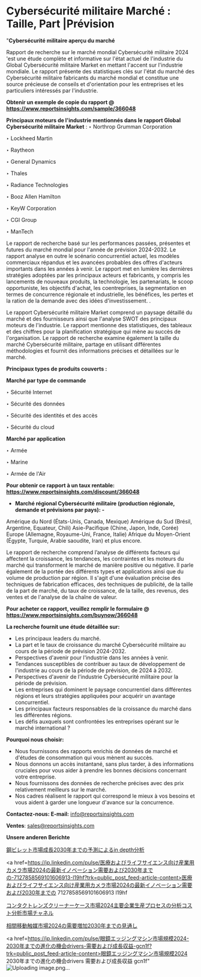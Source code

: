 # Cybersécurité militaire Marché : Taille, Part |Prévision

"<strong>Cybersécurité militaire aperçu du marché</strong>

Rapport de recherche sur le marché mondial Cybersécurité militaire 2024 'est une étude complète et informative sur l'état actuel de l'industrie du Global Cybersécurité militaire Market en mettant l'accent sur l'industrie mondiale. Le rapport présente des statistiques clés sur l'état du marché des Cybersécurité militaire fabricants du marché mondial et constitue une source précieuse de conseils et d'orientation pour les entreprises et les particuliers intéressés par l'industrie.

<strong>Obtenir un exemple de copie du rapport @ <a href=https://www.reportsinsights.com/sample/366048>https://www.reportsinsights.com/sample/366048</a></strong>

<strong>Principaux moteurs de l'industrie mentionnés dans le rapport Global Cybersécurité militaire Market</strong> :
‣ Northrop Grumman Corporation

‣ Lockheed Martin

‣ Raytheon

‣ General Dynamics

‣ Thales

‣ Radiance Technologies

‣ Booz Allen Hamilton

‣ KeyW Corporation

‣ CGI Group

‣ ManTech

Le rapport de recherche basé sur les performances passées, présentes et futures du marché mondial pour l'année de prévision 2024-2032. Le rapport analyse en outre le scénario concurrentiel actuel, les modèles commerciaux répandus et les avancées probables des offres d'acteurs importants dans les années à venir. Le rapport met en lumière les dernières stratégies adoptées par les principaux acteurs et fabricants, y compris les lancements de nouveaux produits, la technologie, les partenariats, le scoop opportuniste, les objectifs d'achat, les coentreprises, la segmentation en termes de concurrence régionale et industrielle, les bénéfices, les pertes et la ration de la demande avec des idées d'investissement. .

Le rapport Cybersécurité militaire Market comprend un paysage détaillé du marché et des fournisseurs ainsi que l'analyse SWOT des principaux moteurs de l'industrie. Le rapport mentionne des statistiques, des tableaux et des chiffres pour la planification stratégique qui mène au succès de l'organisation. Le rapport de recherche examine également la taille du marché Cybersécurité militaire, partage en utilisant différentes méthodologies et fournit des informations précises et détaillées sur le marché.

<strong>Principaux types de produits couverts :</strong>

<strong>Marché par type de commande</strong>

‣ Sécurité Internet

‣ Sécurité des données

‣ Sécurité des identités et des accès

‣ Sécurité du cloud

<strong>Marché par application</strong>

‣ Armée

‣ Marine

‣ Armée de l'Air

<strong>Pour obtenir ce rapport à un taux rentable: <a href=https://www.reportsinsights.com/discount/366048>https://www.reportsinsights.com/discount/366048</a></strong>
<ul>
  <li><strong>Marché régional Cybersécurité militaire (production régionale, demande et prévisions par pays): -</strong></li>
</ul>
Amérique du Nord (États-Unis, Canada, Mexique)
Amérique du Sud (Brésil, Argentine, Equateur, Chili)
Asie-Pacifique (Chine, Japon, Inde, Corée)
Europe (Allemagne, Royaume-Uni, France, Italie)
Afrique du Moyen-Orient (Égypte, Turquie, Arabie saoudite, Iran) et plus encore.

Le rapport de recherche comprend l’analyse de différents facteurs qui affectent la croissance, les tendances, les contraintes et les moteurs du marché qui transforment le marché de manière positive ou négative. Il parle également de la portée des différents types et applications ainsi que du volume de production par région. Il s'agit d'une évaluation précise des techniques de fabrication efficaces, des techniques de publicité, de la taille de la part de marché, du taux de croissance, de la taille, des revenus, des ventes et de l'analyse de la chaîne de valeur.

<strong>Pour acheter ce rapport, veuillez remplir le formulaire @   <a href=https://www.reportsinsights.com/buynow/366048>https://www.reportsinsights.com/buynow/366048</a></strong>

<strong>La recherche fournit une étude détaillée sur:</strong>
<ul>
  <li>Les principaux leaders du marché.</li>
  <li>La part et le taux de croissance du marché Cybersécurité militaire au cours de la période de prévision 2024-2032.</li>
  <li>Perspectives d'avenir pour l'industrie dans les années à venir.</li>
  <li>Tendances susceptibles de contribuer au taux de développement de l'industrie au cours de la période de prévision, de 2024 à 2032.</li>
  <li>Perspectives d'avenir de l'industrie Cybersécurité militaire pour la période de prévision.</li>
  <li>Les entreprises qui dominent le paysage concurrentiel dans différentes régions et leurs stratégies appliquées pour acquérir un avantage concurrentiel.</li>
  <li>Les principaux facteurs responsables de la croissance du marché dans les différentes régions.</li>
  <li>Les défis auxquels sont confrontées les entreprises opérant sur le marché international ?</li>
</ul>
<strong>Pourquoi nous choisir:</strong>
<ul>
  <li>Nous fournissons des rapports enrichis de données de marché et d'études de consommation qui vous mènent au succès.</li>
  <li>Nous donnons un accès instantané, sans plus tarder, à des informations cruciales pour vous aider à prendre les bonnes décisions concernant votre entreprise.</li>
  <li>Nous fournissons des données de recherche précises avec des prix relativement meilleurs sur le marché.</li>
  <li>Nos cadres réalisent le rapport qui correspond le mieux à vos besoins et vous aident à garder une longueur d'avance sur la concurrence.</li>
</ul>
<strong>Contactez-nous:
</strong><strong>E-mail:</strong> <a href=mailto:info@reportsinsights.com>info@reportsinsights.com</a>

<strong>Ventes</strong>: <a href=mailto:sales@reportsinsights.com>sales@reportsinsights.com</a>

<strong>Unsere anderen Berichte</strong>

<a href=https://www.linkedin.com/pulse/鋼ビレット市場成長2030年までの予測によるin-depth分析-healthscope-news-245-14jgf/>鋼ビレット市場成長2030年までの予測によるin depth分析</a>

<a href=https://jp.linkedin.com/pulse/医療およびライフサイエンス向け産業用カメラ市場2024の最新イノベーション需要および2030年までの-7127858569101606913-l19hf?trk=public_post_feed-article-content>医療およびライフサイエンス向け産業用カメラ市場2024の最新イノベーション需要および2030年までの 7127858569101606913 l19hf</a>

<a href=https://www.linkedin.com/pulse/コンタクトレンズクリーナーケース市場2024主要企業生産プロセスの分析コスト分析市場チャネル-infopulse-daily-360-7p7he/>コンタクトレンズクリーナーケース市場2024主要企業生産プロセスの分析コスト分析市場チャネル</a>

<a href=https://www.linkedin.com/pulse/相間移動触媒市場2024の需要増加2030年までの見通し-tribunal-analytics-360-8mzvf/>相間移動触媒市場2024の需要増加2030年までの見通し</a>

<a href=https://jp.linkedin.com/pulse/眼鏡エッジングマシン市場規模2024-2030年までの進化の機会drivers-需要および成長収益-gcn1f?trk=public_post_feed-article-content>眼鏡エッジングマシン市場規模2024 2030年までの進化の機会drivers 需要および成長収益 gcn1f</a>"
![Uploading image.png…]()
